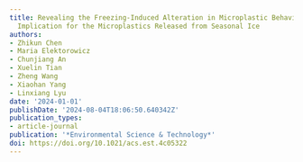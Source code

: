 ```yaml
---
title: Revealing the Freezing-Induced Alteration in Microplastic Behavior and Its
  Implication for the Microplastics Released from Seasonal Ice
authors:
- Zhikun Chen
- Maria Elektorowicz
- Chunjiang An
- Xuelin Tian
- Zheng Wang
- Xiaohan Yang
- Linxiang Lyu
date: '2024-01-01'
publishDate: '2024-08-04T18:06:50.640342Z'
publication_types:
- article-journal
publication: '*Environmental Science & Technology*'
doi: https://doi.org/10.1021/acs.est.4c05322
---
```

